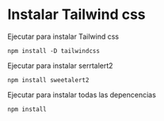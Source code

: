 # Instalar Tailwind css

Ejecutar para instalar Tailwind css

```
npm install -D tailwindcss
```
Ejecutar para instalar serrtalert2
```
npm install sweetalert2
```
Ejecutar para instalar todas las depencencias 
```
npm install
```